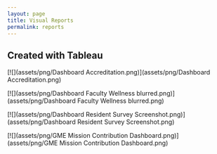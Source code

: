 ```yaml
---
layout: page
title: Visual Reports
permalink: reports
---
```





## Created with Tableau


[![](assets/png/Dashboard Accreditation.png)](assets/png/Dashboard Accreditation.png)

[![](assets/png/Dashboard Faculty Wellness blurred.png)](assets/png/Dashboard Faculty Wellness blurred.png)

[![](assets/png/Dashboard Resident Survey Screenshot.png)](assets/png/Dashboard Resident Survey Screenshot.png)

[![](assets/png/GME Mission Contribution Dashboard.png)](assets/png/GME Mission Contribution Dashboard.png)
